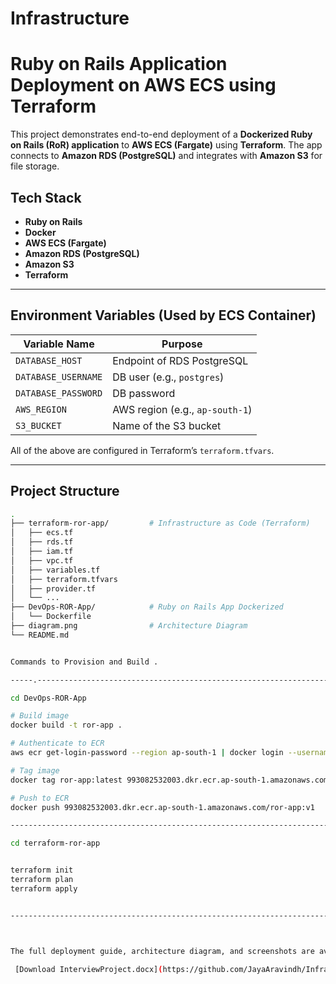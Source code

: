 # Infrastructure

#  Ruby on Rails Application Deployment on AWS ECS using Terraform

This project demonstrates end-to-end deployment of a **Dockerized Ruby on Rails (RoR) application** to **AWS ECS (Fargate)** using **Terraform**. The app connects to **Amazon RDS (PostgreSQL)** and integrates with **Amazon S3** for file storage.


## Tech Stack

- **Ruby on Rails**
- **Docker**
- **AWS ECS (Fargate)**
- **Amazon RDS (PostgreSQL)**
- **Amazon S3**
- **Terraform**

---

## Environment Variables (Used by ECS Container)

| Variable Name       | Purpose                         |
|---------------------|---------------------------------|
| `DATABASE_HOST`     | Endpoint of RDS PostgreSQL      |
| `DATABASE_USERNAME` | DB user (e.g., `postgres`)      |
| `DATABASE_PASSWORD` | DB password                     |
| `AWS_REGION`        | AWS region (e.g., `ap-south-1`) |
| `S3_BUCKET`         | Name of the S3 bucket           |

All of the above are configured in Terraform’s `terraform.tfvars`.

---

## Project Structure

```bash
.
├── terraform-ror-app/         # Infrastructure as Code (Terraform)
│   ├── ecs.tf
│   ├── rds.tf
│   ├── iam.tf
│   ├── vpc.tf
│   ├── variables.tf
│   ├── terraform.tfvars
│   ├── provider.tf
│   └── ...
├── DevOps-ROR-App/            # Ruby on Rails App Dockerized
│   └── Dockerfile
├── diagram.png                # Architecture Diagram
└── README.md


Commands to Provision and Build .

-----.-----------------------------------------------------------------------------------------

cd DevOps-ROR-App

# Build image
docker build -t ror-app .

# Authenticate to ECR
aws ecr get-login-password --region ap-south-1 | docker login --username AWS --password-stdin 993082532003.dkr.ecr.ap-south-1.amazonaws.com

# Tag image
docker tag ror-app:latest 993082532003.dkr.ecr.ap-south-1.amazonaws.com/ror-app:v1

# Push to ECR
docker push 993082532003.dkr.ecr.ap-south-1.amazonaws.com/ror-app:v1

---------------------------------------------------------------------------------------------

cd terraform-ror-app


terraform init
terraform plan
terraform apply


----------------------------------------------------------------------------------------------



The full deployment guide, architecture diagram, and screenshots are available in the document below:

 [Download InterviewProject.docx](https://github.com/JayaAravindh/Infrastructure/raw/main/InterviewProject.docx)
